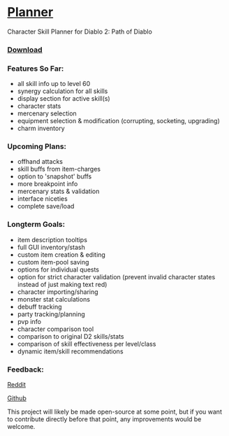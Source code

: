 <!------------------------------------------
Path of Diablo Planner

* Click on the character's level or class to change them
* Use right click to remove points or items
* Shift and ctrl modify the amount added or removed
* Upgrading can be done by ctrl-clicking the equipped item (ctrl + right-click to downgrade)

Current Known Issues:
* Charms can't be moved into a new space below the original space if they overlap eachother
* Shift + Right Click in Firefox doesn't work (and still opens the default menu)
* Enhanced Defense from corruptions (Helm/Body) or Pul Rune is applied to all armor instead of just that item
* Upgrading/Downgrading:
	* Any item can be upgraded/downgraded (instead of just rare/unique)
	* Unique items can be downgraded below their baseline
	* Required level/strength/dexterity may be inaccurate for upgraded/downgraded items
	* Unimplemented: upgrading/downgrading for quest weapons
* Unimplemented: mercenaries (everything except their auras)
* Unimplemented: offhand attacks
* Unimplemented: skill buffs from item-charges
* Unimplemented: option to 'snapshot' buffs
* Unimplemented: breakpoint info for FCR, FBR, FHR
* Save/Load doesn't include socketables

Info: https://github.com/BetweenWalls/planner#planner

Code Organization:
	File   			Description
	index.html  		Handles page layout
	all.css			Defines style elements
	all.js			Holds most of the program logic
	all_equipment.js	Contains item data
	amazon.js   		Skill data (amazon)
	assassin.js		Skill data (assassin)
	barbarian.js		Skill data (barbarian)
	druid.js    		Skill data (druid)
	necromancer.js		Skill data (necromancer)
	paladin.js  		Skill data (paladin)
	sorceress.js		Skill data (sorceress)
	universal_skills.js	Skill data (oskills)

Text below this is formatted for the github info page
------------------------------------------>

# [Planner](https://BetweenWalls.github.io/planner/)

Character Skill Planner for Diablo 2: Path of Diablo

### [Download](https://github.com/BetweenWalls/planner/archive/master.zip)

### Features So Far:
* all skill info up to level 60
* synergy calculation for all skills
* display section for active skill(s)
* character stats
* mercenary selection
* equipment selection & modification (corrupting, socketing, upgrading)
* charm inventory

### Upcoming Plans:
* offhand attacks
* skill buffs from item-charges
* option to 'snapshot' buffs
* more breakpoint info
* mercenary stats & validation
* interface niceties
* complete save/load

### Longterm Goals:
* item description tooltips
* full GUI inventory/stash
* custom item creation & editing
* custom item-pool saving
* options for individual quests
* option for strict character validation (prevent invalid character states instead of just making text red)
* character importing/sharing
* monster stat calculations
* debuff tracking
* party tracking/planning
* pvp info
* character comparison tool
* comparison to original D2 skills/stats
* comparison of skill effectiveness per level/class
* dynamic item/skill recommendations

### Feedback:
[Reddit](https://www.reddit.com/r/pathofdiablo/comments/f81e5u/character_skill_calculator_with_skill_info_up_to/)

[Github](https://github.com/BetweenWalls/planner/wiki/Feedback-for-Skill-Planner)

This project will likely be made open-source at some point, but if you want to contribute directly before that point, any improvements would be welcome.
